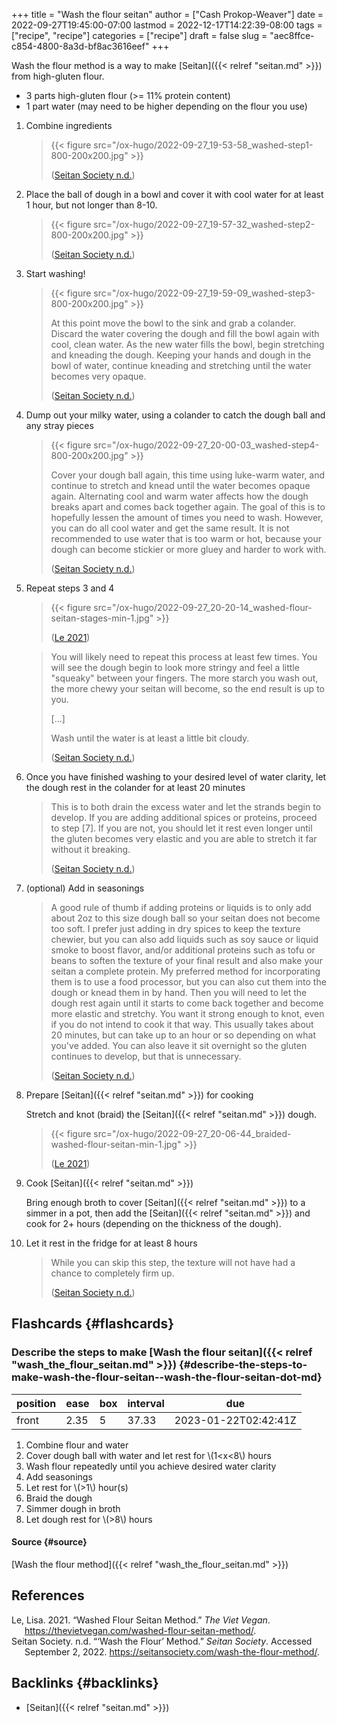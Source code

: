 +++
title = "Wash the flour seitan"
author = ["Cash Prokop-Weaver"]
date = 2022-09-27T19:45:00-07:00
lastmod = 2022-12-17T14:22:39-08:00
tags = ["recipe", "recipe"]
categories = ["recipe"]
draft = false
slug = "aec8ffce-c854-4800-8a3d-bf8ac3616eef"
+++

Wash the flour method is a way to make [Seitan]({{< relref "seitan.md" >}}) from high-gluten flour.

<div class="ingredients">

-   3 parts high-gluten flour (&gt;= 11% protein content)
-   1 part water (may need to be higher depending on the flour you use)

</div>

1.  Combine ingredients

    > {{< figure src="/ox-hugo/2022-09-27_19-53-58_washed-step1-800-200x200.jpg" >}}
    >
    > (<a href="#citeproc_bib_item_2">Seitan Society n.d.</a>)

2.  Place the ball of dough in a bowl and cover it with cool water for at least 1 hour, but not longer than 8-10.

    > {{< figure src="/ox-hugo/2022-09-27_19-57-32_washed-step2-800-200x200.jpg" >}}
    >
    > (<a href="#citeproc_bib_item_2">Seitan Society n.d.</a>)

3.  Start washing!

    > {{< figure src="/ox-hugo/2022-09-27_19-59-09_washed-step3-800-200x200.jpg" >}}
    >
    > At this point move the bowl to the sink and grab a colander. Discard the water covering the dough and fill the bowl again with cool, clean water. As the new water fills the bowl, begin stretching and kneading the dough. Keeping your hands and dough in the bowl of water, continue kneading and stretching until the water becomes very opaque.
    >
    > (<a href="#citeproc_bib_item_2">Seitan Society n.d.</a>)

4.  Dump out your milky water, using a colander to catch the dough ball and any stray pieces

    > {{< figure src="/ox-hugo/2022-09-27_20-00-03_washed-step4-800-200x200.jpg" >}}
    >
    > Cover your dough ball again, this time using luke-warm water, and continue to stretch and knead until the water becomes opaque again. Alternating cool and warm water affects how the dough breaks apart and comes back together again. The goal of this is to hopefully lessen the amount of times you need to wash. However, you can do all cool water and get the same result. It is not recommended to use water that is too warm or hot, because your dough can become stickier or more gluey and harder to work with.
    >
    > (<a href="#citeproc_bib_item_2">Seitan Society n.d.</a>)

5.  Repeat steps 3 and 4

    > {{< figure src="/ox-hugo/2022-09-27_20-20-14_washed-flour-seitan-stages-min-1.jpg" >}}
    >
    > (<a href="#citeproc_bib_item_1">Le 2021</a>)

    <!--quoteend-->

    > You will likely need to repeat this process at least few times. You will see the dough begin to look more stringy and feel a little "squeaky" between your fingers. The more starch you wash out, the more chewy your seitan will become, so the end result is up to you.
    >
    > [...]
    >
    > Wash until the water is at least a little bit cloudy.
    >
    > (<a href="#citeproc_bib_item_2">Seitan Society n.d.</a>)

6.  Once you have finished washing to your desired level of water clarity, let the dough rest in the colander for at least 20 minutes

    > This is to both drain the excess water and let the strands begin to develop. If you are adding additional spices or proteins, proceed to step [7]. If you are not, you should let it rest even longer until the gluten becomes very elastic and you are able to stretch it far without it breaking.
    >
    > (<a href="#citeproc_bib_item_2">Seitan Society n.d.</a>)

7.  (optional) Add in seasonings

    > A good rule of thumb if adding proteins or liquids is to only add about 2oz to this size dough ball so your seitan does not become too soft. I prefer just adding in dry spices to keep the texture chewier, but you can also add liquids such as soy sauce or liquid smoke to boost flavor, and/or additional proteins such as tofu or beans to soften the texture of your final result and also make your seitan a complete protein. My preferred method for incorporating them is to use a food processor, but you can also cut them into the dough or knead them in by hand. Then you will need to let the dough rest again until it starts to come back together and become more elastic and stretchy. You want it strong enough to knot, even if you do not intend to cook it that way. This usually takes about 20 minutes, but can take up to an hour or so depending on what you've added. You can also leave it sit overnight so the gluten continues to develop, but that is unnecessary.
    >
    > (<a href="#citeproc_bib_item_2">Seitan Society n.d.</a>)

8.  Prepare [Seitan]({{< relref "seitan.md" >}}) for cooking

    Stretch and knot (braid) the [Seitan]({{< relref "seitan.md" >}}) dough.

    > {{< figure src="/ox-hugo/2022-09-27_20-06-44_braided-washed-flour-seitan-min-1.jpg" >}}
    >
    > (<a href="#citeproc_bib_item_1">Le 2021</a>)

9.  Cook [Seitan]({{< relref "seitan.md" >}})

    Bring enough broth to cover [Seitan]({{< relref "seitan.md" >}}) to a simmer in a pot, then add the [Seitan]({{< relref "seitan.md" >}}) and cook for 2+ hours (depending on the thickness of the dough).

10. Let it rest in the fridge for at least 8 hours

    > While you can skip this step, the texture will not have had a chance to completely firm up.
    >
    > (<a href="#citeproc_bib_item_2">Seitan Society n.d.</a>)


## Flashcards {#flashcards}


### Describe the steps to make [Wash the flour seitan]({{< relref "wash_the_flour_seitan.md" >}}) {#describe-the-steps-to-make-wash-the-flour-seitan--wash-the-flour-seitan-dot-md}

| position | ease | box | interval | due                  |
|----------|------|-----|----------|----------------------|
| front    | 2.35 | 5   | 37.33    | 2023-01-22T02:42:41Z |

1.  Combine flour and water
2.  Cover dough ball with water and let rest for \\(1<x<8\\) hours
3.  Wash flour repeatedly until you achieve desired water clarity
4.  Add seasonings
5.  Let rest for \\(>1\\) hour(s)
6.  Braid the dough
7.  Simmer dough in broth
8.  Let dough rest for \\(>8\\) hours


#### Source {#source}

[Wash the flour method]({{< relref "wash_the_flour_seitan.md" >}})

## References

<style>.csl-entry{text-indent: -1.5em; margin-left: 1.5em;}</style><div class="csl-bib-body">
  <div class="csl-entry"><a id="citeproc_bib_item_1"></a>Le, Lisa. 2021. “Washed Flour Seitan Method.” <i>The Viet Vegan</i>. <a href="https://thevietvegan.com/washed-flour-seitan-method/">https://thevietvegan.com/washed-flour-seitan-method/</a>.</div>
  <div class="csl-entry"><a id="citeproc_bib_item_2"></a>Seitan Society. n.d. “‘Wash the Flour’ Method.” <i>Seitan Society</i>. Accessed September 2, 2022. <a href="https://seitansociety.com/wash-the-flour-method/">https://seitansociety.com/wash-the-flour-method/</a>.</div>
</div>


## Backlinks {#backlinks}

-   [Seitan]({{< relref "seitan.md" >}})
